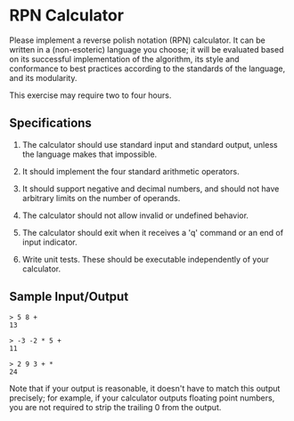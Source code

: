 # RPN Calculator

Please implement a reverse polish notation (RPN) calculator.  It can be written
in a (non-esoteric) language you choose; it will be evaluated based on its
successful implementation of the algorithm, its style and conformance to best
practices according to the standards of the language, and its modularity.

This exercise may require two to four hours.


## Specifications

1. The calculator should use standard input and standard output, unless the
   language makes that impossible.

2. It should implement the four standard arithmetic operators.

3. It should support negative and decimal numbers, and should not have
   arbitrary limits on the number of operands.

4. The calculator should not allow invalid or undefined behavior.

5. The calculator should exit when it receives a 'q' command or an end of input 
   indicator.

6. Write unit tests.  These should be executable independently of your
   calculator.


## Sample Input/Output

    > 5 8 +
    13

    > -3 -2 * 5 +
    11

    > 2 9 3 + *
    24

Note that if your output is reasonable, it doesn't have to match this output
precisely; for example, if your calculator outputs floating point numbers, you
are not required to strip the trailing 0 from the output.